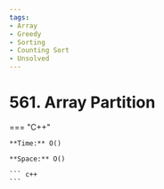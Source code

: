 ```yaml
---
tags:
- Array
- Greedy
- Sorting
- Counting Sort
- Unsolved
---
```



# 561. Array Partition

=== "C++"

    **Time:** O()

    **Space:** O()

    ``` c++
    ```